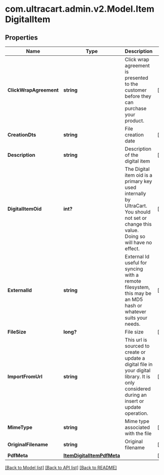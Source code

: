 # com.ultracart.admin.v2.Model.ItemDigitalItem
## Properties

Name | Type | Description | Notes
------------ | ------------- | ------------- | -------------
**ClickWrapAgreement** | **string** | Click wrap agreement is presented to the customer before they can purchase your product. | [optional] 
**CreationDts** | **string** | File creation date | [optional] 
**Description** | **string** | Description of the digital item | [optional] 
**DigitalItemOid** | **int?** | The Digital item oid is a primary key used internally by UltraCart.  You should not set or change this value.  Doing so will have no effect. | [optional] 
**ExternalId** | **string** | External Id useful for syncing with a remote filesystem, this may be an MD5 hash or whatever suits your needs. | [optional] 
**FileSize** | **long?** | File size | [optional] 
**ImportFromUrl** | **string** | This url is sourced to create or update a digital file in your digital library.  It is only considered during an insert or update operation. | [optional] 
**MimeType** | **string** | Mime type associated with the file | [optional] 
**OriginalFilename** | **string** | Original filename | [optional] 
**PdfMeta** | [**ItemDigitalItemPdfMeta**](ItemDigitalItemPdfMeta.md) |  | [optional] 


[[Back to Model list]](../README.md#documentation-for-models) [[Back to API list]](../README.md#documentation-for-api-endpoints) [[Back to README]](../README.md)

